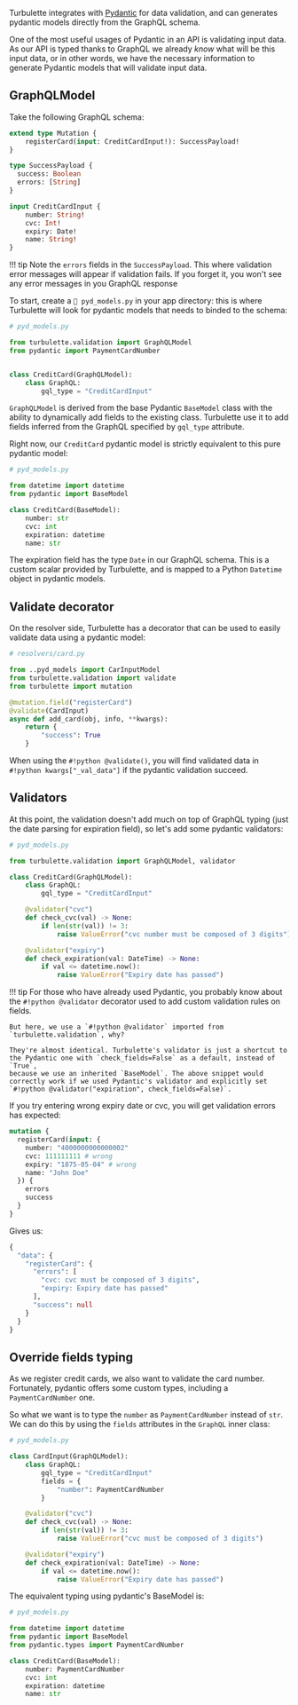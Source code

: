 Turbulette integrates with [Pydantic](https://pydantic-docs.helpmanual.io/) for data validation,
and can generates pydantic models directly from the GraphQL schema.

One of the most useful usages of Pydantic in an API is validating input data. As our API is typed
thanks to GraphQL we already *know* what will be this input data, or in other words, we have the
necessary information to generate Pydantic models that will validate input data.

## GraphQLModel

Take the following GraphQL schema:

```graphql
extend type Mutation {
    registerCard(input: CreditCardInput!): SuccessPayload!
}

type SuccessPayload {
  success: Boolean
  errors: [String]
}

input CreditCardInput {
    number: String!
    cvc: Int!
    expiry: Date!
    name: String!
}
```

!!! tip
    Note the `errors` fields in the `SuccessPayload`. This where validation error messages will appear if validation fails.
    If you forget it, you won't see any error messages in you GraphQL response

To start, create a `📄 pyd_models.py` in your app directory: this is where Turbulette will look
for pydantic models that needs to binded to the schema:

```python
# pyd_models.py

from turbulette.validation import GraphQLModel
from pydantic import PaymentCardNumber


class CreditCard(GraphQLModel):
    class GraphQL:
        gql_type = "CreditCardInput"
```

`GraphQLModel` is derived from the base Pydantic `BaseModel` class with the ability to
dynamically add fields to the existing class. Turbulette use it to add fields inferred
from the GraphQL specified by `gql_type` attribute.

Right now, our `CreditCard` pydantic model is strictly equivalent to this pure pydantic model:

```python
# pyd_models.py

from datetime import datetime
from pydantic import BaseModel

class CreditCard(BaseModel):
    number: str
    cvc: int
    expiration: datetime
    name: str
```

The expiration field has the type `Date` in our GraphQL schema. This is a custom scalar provided by Turbulette,
and is mapped to a Python `Datetime` object in pydantic models.

## Validate decorator

On the resolver side, Turbulette has a decorator that can be used to easily validate data using
a pydantic model:

```python hl_lines="4 8 9"
# resolvers/card.py

from ..pyd_models import CarInputModel
from turbulette.validation import validate
from turbulette import mutation

@mutation.field("registerCard")
@validate(CardInput)
async def add_card(obj, info, **kwargs):
    return {
        "success": True
    }
```

When using the `#!python @validate()`, you will find validated data in `#!python kwargs["_val_data"]` if the pydantic validation succeed.

## Validators

At this point, the validation doesn't add much on top of GraphQL typing (just the date parsing for expiration field),
so let's add some pydantic validators:

```python
# pyd_models.py

from turbulette.validation import GraphQLModel, validator

class CreditCard(GraphQLModel):
    class GraphQL:
        gql_type = "CreditCardInput"

    @validator("cvc")
    def check_cvc(val) -> None:
        if len(str(val)) != 3:
            raise ValueError("cvc number must be composed of 3 digits")

    @validator("expiry")
    def check_expiration(val: DateTime) -> None:
        if val <= datetime.now():
            raise ValueError("Expiry date has passed")
```

!!! tip
    For those who have already used Pydantic, you probably know about the `#!python @validator` decorator used to add custom validation rules on fields.

    But here, we use a `#!python @validator` imported from `turbulette.validation`, why?

    They're almost identical. Turbulette's validator is just a shortcut to the Pydantic one with `check_fields=False` as a default, instead of `True`,
    because we use an inherited `BaseModel`. The above snippet would correctly work if we used Pydantic's validator and explicitly set `#!python @validator("expiration", check_fields=False)`.

If you try entering wrong expiry date or cvc, you will get validation errors has expected:

```graphql
mutation {
  registerCard(input: {
    number: "4000000000000002"
    cvc: 111111111 # wrong
    expiry: "1875-05-04" # wrong
    name: "John Doe"
  }) {
    errors
    success
  }
}
```

Gives us:

```graphql
{
  "data": {
    "registerCard": {
      "errors": [
        "cvc: cvc must be composed of 3 digits",
        "expiry: Expiry date has passed"
      ],
      "success": null
    }
  }
}
```

## Override fields typing

As we register credit cards, we also want to validate the card number. Fortunately, pydantic
offers some custom types, including a `PaymentCardNumber` one.

So what we want is to type the `number` as `PaymentCardNumber` instead of `str`. We can do this by using
the `fields` attributes in the `GraphQL` inner class:

```python hl_lines="4 5 6"
# pyd_models.py

class CardInput(GraphQLModel):
    class GraphQL:
        gql_type = "CreditCardInput"
        fields = {
            "number": PaymentCardNumber
        }

    @validator("cvc")
    def check_cvc(val) -> None:
        if len(str(val)) != 3:
            raise ValueError("cvc must be composed of 3 digits")

    @validator("expiry")
    def check_expiration(val: DateTime) -> None:
        if val <= datetime.now():
            raise ValueError("Expiry date has passed")
```

The equivalent typing using pydantic's BaseModel is:

```python hl_lines="8"
# pyd_models.py

from datetime import datetime
from pydantic import BaseModel
from pydantic.types import PaymentCardNumber

class CreditCard(BaseModel):
    number: PaymentCardNumber
    cvc: int
    expiration: datetime
    name: str
```
